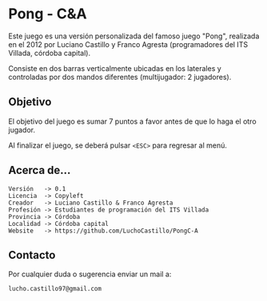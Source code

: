 Pong - C&A
==========

Este juego es una versión personalizada del famoso juego "Pong", realizada en el 2012 por Luciano Castillo y Franco Agresta (programadores del ITS Villada, córdoba capital).

Consiste en dos barras verticalmente ubicadas en los laterales y controladas por dos mandos diferentes (multijugador: 2 jugadores).


Objetivo
--------

El objetivo del juego es sumar 7 puntos a favor antes de que lo haga el otro jugador.

Al finalizar el juego, se deberá pulsar ``<ESC>`` para regresar al menú.


Acerca de...
------------

    Versión   -> 0.1
    Licencia  -> Copyleft
    Creador   -> Luciano Castillo & Franco Agresta
    Profesión -> Estudiantes de programación del ITS Villada
    Provincia -> Córdoba
    Localidad -> Córdoba capital
    Website   -> https://github.com/LuchoCastillo/PongC-A


Contacto
--------

Por cualquier duda o sugerencia enviar un mail a:

    lucho.castillo97@gmail.com
